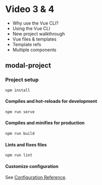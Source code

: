 # Video 3 & 4

-  Why use the Vue CLI?
-  Using the Vue CLI
-  New project walkthrough
-  Vue files & templates
-  Template refs
-  Multiple components

## modal-project

### Project setup

```
npm install
```

#### Compiles and hot-reloads for development

```
npm run serve
```

#### Compiles and minifies for production

```
npm run build
```

#### Lints and fixes files

```
npm run lint
```

#### Customize configuration

See [Configuration Reference](https://cli.vuejs.org/config/).
